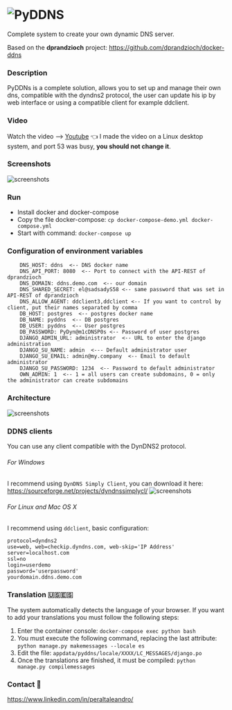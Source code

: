 # ![PyDDNS](https://i.imgur.com/kOrgTBW.png)
Complete system to create your own dynamic DNS server.

Based on the <b>dprandzioch</b> project: https://github.com/dprandzioch/docker-ddns


### Description
PyDDNs is a complete solution, allows you to set up and manage their own dns, compatible with the dyndns2 protocol, the user can update his ip by web interface or using a compatible client for example ddclient.

### Video
Watch the video --> [Youtube](https://www.youtube.com/watch?v=L9ORq4zVjec) :point_left: I made the video on a Linux desktop system, and port 53 was busy, **you should not change it**. 


### Screenshots
![screenshots](https://i.imgur.com/6HTwrfn.png)


### Run
- Install docker and docker-compose
- Copy the file docker-compose: `cp docker-compose-demo.yml docker-compose.yml`
- Start with command: `docker-compose up`


### Configuration of environment variables
```
    DNS_HOST: ddns  <-- DNS docker name
    DNS_API_PORT: 8080  <-- Port to connect with the API-REST of dprandzioch
    DNS_DOMAIN: ddns.demo.com  <-- our domain
    DNS_SHARED_SECRET: el@sadsadyS58 <-- same password that was set in API-REST of dprandzioch
    DNS_ALLOW_AGENT: ddclient3,ddclient <-- If you want to control by client, put their names separated by comma
    DB_HOST: postgres  <-- postgres docker name
    DB_NAME: pyddns  <-- DB postgres
    DB_USER: pyddns  <-- User postgres
    DB_PASSWORD: PyDyn@m1cDNSP0s <-- Password of user postgres
    DJANGO_ADMIN_URL: administrator  <-- URL to enter the django administration
    DJANGO_SU_NAME: admin  <--- Default administrator user
    DJANGO_SU_EMAIL: admin@my.company  <-- Email to default administrator
    DJANGO_SU_PASSWORD: 1234  <-- Password to default administrator
    OWN_ADMIN: 1  <-- 1 = all users can create subdomains, 0 = only the administrator can create subdomains
```

### Architecture
![screenshots](https://i.imgur.com/KWZzxOs.png)

### DDNS clients
You can use any client compatible with the DynDNS2 protocol.

###### For Windows
I recommend using `DynDNS Simply Client`, you can download it here: https://sourceforge.net/projects/dyndnssimplycl/
![screenshots](https://i.imgur.com/cTwjRFS.png)


###### For Linux and Mac OS X
I recommend using `ddclient`, basic configuration:
```
protocol=dyndns2
use=web, web=checkip.dyndns.com, web-skip='IP Address'
server=localhost.com
ssl=no
login=userdemo
password='userpassword'
yourdomain.ddns.demo.com
```


### Translation :us::es:
The system automatically detects the language of your browser.
If you want to add your translations you must follow the following steps:

1. Enter the container console: `docker-compose exec python bash`
2. You must execute the following command, replacing the last attribute: `python manage.py makemessages --locale es`
3. Edit the file: `appdata/pyddns/locale/XXXX/LC_MESSAGES/django.po`
4. Once the translations are finished, it must be compiled: `python manage.py compilemessages`

### Contact :email:
https://www.linkedin.com/in/peraltaleandro/
